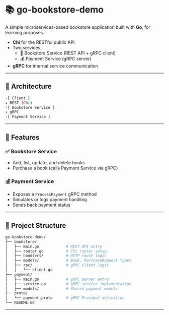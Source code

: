 # 📚 go-bookstore-demo

A simple microservices-based bookstore application built with **Go**, for learning purposes :

- **Chi** for the RESTful public API
- Two services:
  - 📘 Bookstore Service (REST API + gRPC client)
  - 💰 Payment Service (gRPC server)
- **gRPC** for internal service communication

---

## 🧱 Architecture

```bash
-[ Client ]
↓ REST (Chi)
-[ Bookstore Service ]
↓ gRPC
-[ Payment Service ]
```

---

## 🔧 Features

### ✅ Bookstore Service
- Add, list, update, and delete books
- Purchase a book (calls Payment Service via gRPC)

### 💰 Payment Service
- Exposes a `ProcessPayment` gRPC method
- Simulates or logs payment handling
- Sends back payment status

---

## 📁 Project Structure

```bash
go-bookstore-demo/
├── bookstore/
│   ├── main.go            # REST API entry
│   ├── router.go          # Chi router setup
│   ├── handlers/          # HTTP route logic
│   ├── models/            # Book, PurchaseRequest types
│   ├── rpc/               # gRPC client logic
│   │   └── client.go
├── payment/
│   ├── main.go            # gRPC server entry
│   ├── service.go         # gRPC service implementation
│   ├── models/            # Shared payment models
├── proto/
│   └── payment.proto      # gRPC Protobuf definition
└── README.md
```


---
<!--
## 🚀 Getting Started

### 1. Clone the Repository

```bash
git clone https://github.com/your-username/go-bookstore-demo.git
cd go-bookstore-demo
```

### 2. Generate gRPC Code

Make sure you have `protoc`, `protoc-gen-go`, and `protoc-gen-go-grpc` installed.

```bash
protoc --go_out=. --go-grpc_out=. proto/payment.proto
```

### 3. Run the Services

In separate terminals:

```bash
# Terminal 1: Payment Service (gRPC server)
cd payment
go run main.go
```

```bash
# Terminal 2: Bookstore Service (REST + gRPC client)
cd bookstore
go run main.go
```

---

## 🧪 Sample Requests

```bash
# Add a book
curl -X POST http://localhost:8080/books \
  -H "Content-Type: application/json" \
  -d '{"title": "The Go Programming Language", "price": 35.0}'

# Buy a book (calls Payment Service via gRPC)
curl -X POST http://localhost:8080/buy/{book_id}
```

---


